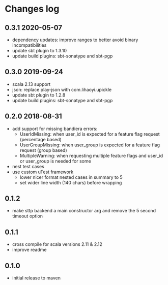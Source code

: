 Changes log
===========

## 0.3.1 2020-05-07

- dependency updates: improve ranges to better avoid binary incompatibilities
- update sbt plugin to 1.3.10
- update build plugins: sbt-sonatype and sbt-pgp


## 0.3.0 2019-09-24

- scala 2.13 support
- json: replace play-json with com.lihaoyi.upickle
- update sbt plugin to 1.2.8
- update build plugins: sbt-sonatype and sbt-pgp


## 0.2.0 2018-08-31

- add support for missing bandiera errors:
  - UserIdMissing: when user_id is expected for a feature flag request (percentage based)
  - UserGroupMissing: when user_group is expected for a feature flag request (group based)
  - MultipleWarning: when requesting multiple feature flags and user_id or user_group is needed for some
- nest test cases
- use custom uTest framework
  - lower nicer format nested cases in summary to 5
  - set wider line width (140 chars) before wrapping


## 0.1.2

- make sttp backend a main constructor arg and remove the 5 second timeout option


## 0.1.1

- cross compile for scala versions 2.11 & 2.12
- improve readme

## 0.1.0

- initial release to maven
